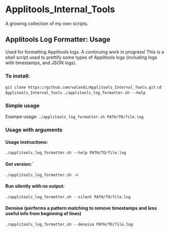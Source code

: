# Applitools_Internal_Tools
A growing collection of my own scripts. 

## Applitools Log Formatter: Usage
Used for formatting Applitools logs. A continuing work in progress!
This is a shell script used to prettify some types of Applitools logs (including logs with timestamps, and JSON logs).

### To install:
`git clone https://github.com/valandi/Applitools_Internal_Tools.git`
`cd Applitools_Internal_Tools`
`./applitools_log_formatter.sh --help`

### Simple usage
Exampe usage:
`./applitools_log_formatter.sh PATH/TO/file.log`

### Usage with arguments

#### Usage instructions:
`./applitools_log_formatter.sh --help PATH/TO/file.log`

#### Get version:`
`./applitools_log_formatter.sh -v`

#### Run silently with no output:
`./applitools_log_formatter.sh --silent PATH/TO/file.log`

#### Denoise (performs a pattern matching to remove timestamps and less useful info from beginning of lines)
`./applitools_log_formatter.sh --denoise PATH/TO/file.log`

